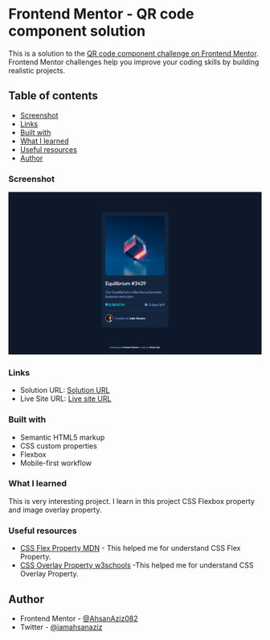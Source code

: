 # Frontend Mentor - QR code component solution

This is a solution to the [QR code component challenge on Frontend Mentor](https://www.frontendmentor.io/challenges/qr-code-component-iux_sIO_H). Frontend Mentor challenges help you improve your coding skills by building realistic projects.

## Table of contents

  - [Screenshot](#screenshot)
  - [Links](#links)
  - [Built with](#built-with)
  - [What I learned](#what-i-learned)
  - [Useful resources](#useful-resources)
  - [Author](#author)

### Screenshot

![](./screenshot.png)

### Links

- Solution URL: [Solution URL]()
- Live Site URL: [Live site URL]()

### Built with

- Semantic HTML5 markup
- CSS custom properties
- Flexbox
- Mobile-first workflow

### What I learned

This is very interesting project. I learn in this project CSS Flexbox property and image overlay property.

### Useful resources

- [CSS Flex Property MDN](https://developer.mozilla.org/en-US/docs/Web/CSS/flex) - This helped me for understand CSS Flex Property.
- [CSS Overlay Property w3schools](https://www.w3schools.com/howto/howto_css_image_overlay_icon.asp) -This helped me for understand CSS Overlay Property.

## Author

- Frontend Mentor - [@AhsanAziz082](https://www.frontendmentor.io/profile/AhsanAziz082)
- Twitter - [@iamahsanaziz](https://www.twitter.com/iamahsanaziz)
